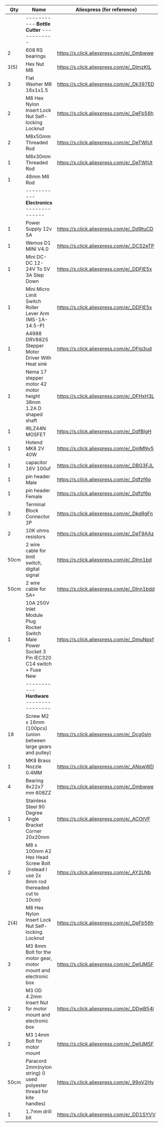 | Qty    | Name                                                                                          | Aliexpress (for reference)                 |
| ------ | --------------------------------------------------------------------------------------------- | ------------------------------------------ |
|        | ----------- **Bottle Cutter** ------------ |  |
| 2      | 608 RS bearings                                                                               | https://s.click.aliexpress.com/e/_Dmbwwe   |
| 3(5)   | Hex Nut M8                                                                                    | https://s.click.aliexpress.com/e/_DlmzKtL  |
| 3      | Flat Washer M8 16x1x1.5                                                                       | https://s.click.aliexpress.com/e/_Dk397ED  |
| 2      | M8 Hex Nylon Insert Lock Nut Self-locking Locknut                                             | https://s.click.aliexpress.com/e/_DeFb56h  |
| 2      | M8x50mm Threaded Rod                                                                          | https://s.click.aliexpress.com/e/_DeTWIUt  |
| 1      | M8x30mm Threaded Rod                                                                          | https://s.click.aliexpress.com/e/_DeTWIUt  |
| 1      | 48mm M6 Rod
|        | ----------- **Electronics** -------------- |  |
| 1      | Power Supply 12v 5A                                                                           | https://s.click.aliexpress.com/e/_Dd9tuCD  |
| 1      | Wemos D1 MINI V4.0                                                                            | https://s.click.aliexpress.com/e/_DCS2eTP  |
| 1      | Mini DC-DC 12-24V To 5V 3A Step Down                                                          | https://s.click.aliexpress.com/e/_DDFlE5x  |
| 1      | Mini Micro Limit Switch Roller Lever Arm  (MS-1A-14.5-P)                                      | https://s.click.aliexpress.com/e/_DDFlE5x  |
| 1      | A4988 DRV8825 Stepper Motor Driver With Heat sink                                             | https://s.click.aliexpress.com/e/_DFlq3ud  |
| 1      | Nema 17 stepper motor 42 motor height 38mm 1.2A D shaped shaft                                | https://s.click.aliexpress.com/e/_DFHxH3L  |
| 1      | IRLZ44N MOSFET                                                                                | https://s.click.aliexpress.com/e/_DdfBlgH  |
| 1      | Hotend MK8 2V 40W                                                                             | https://s.click.aliexpress.com/e/_DnlMNy5  |
| 1      | capacitor 16V 100uf                                                                           | https://s.click.aliexpress.com/e/_DBG3FJL  |
| 1      | pin header Male                                                                               | https://s.click.aliexpress.com/e/_Ddfzf6p  |
| 1      | pin header Female                                                                             | https://s.click.aliexpress.com/e/_Ddfzf6p  |
| 3      | Terminal Block Connector 2P                                                                   | https://s.click.aliexpress.com/e/_DkqRgFn  |
| 2      | 10K ohms resistors                                                                            | https://s.click.aliexpress.com/e/_DeT9AAz  |
| 50cm   | 2 wire cable for limit switch, digital signal                                                 | https://s.click.aliexpress.com/e/_Dlnn1bd  |
| 50cm   | 2 wire cable for 5A+                                                                          | https://s.click.aliexpress.com/e/_Dlnn1bdd |
| 1      | 10A 250V Inlet Module Plug Rocker Switch Male Power Socket 3 Pin IEC320 C14 switch + Fuse New | https://s.click.aliexpress.com/e/_DmuNpxf  |
|        | ----------- **Hardware** ---------------- |  |
| 18     | Screw M2 x 16mm (100pcs) (union between large gears and pulley)                               | https://s.click.aliexpress.com/e/_Dcg0sln  |
| 1      | MK8 Brass Nozzle 0.4MM                                                                        | https://s.click.aliexpress.com/e/_ANswWD   |
| 4      | Bearing 8x22x7 mm 608ZZ                                                                       | https://s.click.aliexpress.com/e/_Dmbwwe  |
| 1      | Stainless Steel 90 Degree Angle Bracket Corner 20x20mm                                        | https://s.click.aliexpress.com/e/_ACOtVF   |
| 2      | M8 x 100mm A2 Hex Head Screw Bolt (instead I use 2x 8mm rod thereaded cut to 10cm)            | https://s.click.aliexpress.com/e/_AY2LNb   |
| 2(4)   | M8 Hex Nylon Insert Lock Nut Self-locking Locknut                                             | https://s.click.aliexpress.com/e/_DeFb56h   |
| 3      | M3 8mm Bolt for the motor gear, motor mount and electronic box                                | https://s.click.aliexpress.com/e/_DelUMSF  |
| 2      | M3 OD 4.2mm Insert Nut for motor mount and electronic box                                     | https://s.click.aliexpress.com/e/_DDwB54l  |
| 2      | M3 14mm Bolt for motor mount                                                                  | https://s.click.aliexpress.com/e/_DelUMSF  |
| 50cm   | Paracord 2mm(nylon string) (I used polyester thread for kite handles)                         | https://s.click.aliexpress.com/e/_99oV2Hv  |
| 1      | 1.7mm drill bit                                                                               | https://s.click.aliexpress.com/e/_DD1SYVV  |
